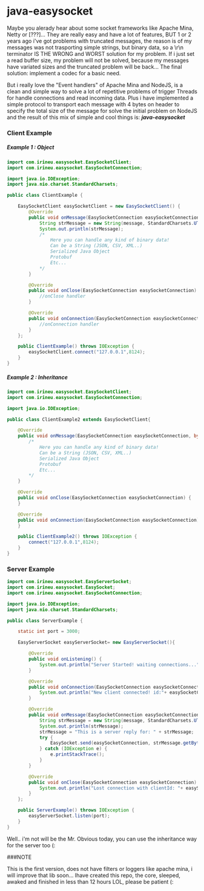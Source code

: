 # java-easysocket
Maybe you alerady hear about some socket frameworks like Apache Mina, Netty or [???]... They are really easy and have a lot of features, BUT 1 or 2 years ago i've got problems with truncated messages, the reason is of my messages was not trasporting simple strings, but binary data, so a \r\n terminator IS THE WRONG and WORST solution for my problem. If i just set a read buffer size, my problem will not be solved, because my messages have variated sizes and the truncated problem will be back... The final solution: implement a codec for a basic need.

But i really love the "Event handlers" of Apache Mina and NodeJS, is a clean and simple way to solve a lot of repetitive problems of trigger Threads for handle connections and read incoming data. Plus i have implemented a simple protocol to transport each message with 4 bytes on header to specify the total size of the message for solve the initial problem on NodeJS and the result of this mix of simple and cool things is: **_java-easysocket_**

### Client Example
##### Example 1 : Object
```java
import com.irineu.easysocket.EasySocketClient;
import com.irineu.easysocket.EasySocketConnection;

import java.io.IOException;
import java.nio.charset.StandardCharsets;

public class ClientExample {

    EasySocketClient easySocketClient = new EasySocketClient() {
        @Override
        public void onMessage(EasySocketConnection easySocketConnection, byte[] message) {
            String strMessage = new String(message, StandardCharsets.UTF_8);
            System.out.println(strMessage);
            /*
                Here you can handle any kind of binary data!
                Can be a String (JSON, CSV, XML..)
                Serialized Java Object
                Protobuf
                Etc...
            */
        }

        @Override
        public void onClose(EasySocketConnection easySocketConnection) {
            //onClose handler
        }

        @Override
        public void onConnection(EasySocketConnection easySocketConnection) {
            //onConnection handler
        }
    };

    public ClientExample() throws IOException {
        easySocketClient.connect("127.0.0.1",8124);
    }
}
```
##### Example 2 : Inheritance
```java
import com.irineu.easysocket.EasySocketClient;
import com.irineu.easysocket.EasySocketConnection;

import java.io.IOException;

public class ClientExample2 extends EasySocketClient{

    @Override
    public void onMessage(EasySocketConnection easySocketConnection, byte[] message) {
        /*
            Here you can handle any kind of binary data!
            Can be a String (JSON, CSV, XML..)
            Serialized Java Object
            Protobuf
            Etc...
        */
    }

    @Override
    public void onClose(EasySocketConnection easySocketConnection) {
    }

    @Override
    public void onConnection(EasySocketConnection easySocketConnection) {
    }

    public ClientExample2() throws IOException {
        connect("127.0.0.1",8124);
    }
}
```
### Server Example

```java
import com.irineu.easysocket.EasyServerSocket;
import com.irineu.easysocket.EasySocket;
import com.irineu.easysocket.EasySocketConnection;

import java.io.IOException;
import java.nio.charset.StandardCharsets;

public class ServerExample {

    static int port = 3000;

    EasyServerSocket easyServerSocket= new EasyServerSocket(){

        @Override
        public void onListening() {
            System.out.println("Server Started! waiting connections...");
        }

        @Override
        public void onConnection(EasySocketConnection easySocketConnection) {
            System.out.println("New client connected! id:"+ easySocketConnection.getId()+"@" + easySocketConnection.getSocket().getRemoteSocketAddress().toString());
        }

        @Override
        public void onMessage(EasySocketConnection easySocketConnection, byte[] message) {
            String strMessage = new String(message, StandardCharsets.UTF_8);
            System.out.println(strMessage);
            strMessage = "This is a server reply for: " + strMessage;
            try {
                EasySocket.send(easySocketConnection, strMessage.getBytes(StandardCharsets.UTF_8));
            } catch (IOException e) {
                e.printStackTrace();
            }
        }

        @Override
        public void onClose(EasySocketConnection easySocketConnection) {
            System.out.println("Lost connection with clientId: "+ easySocketConnection.getId());
        }
    };

    public ServerExample() throws IOException {
        easyServerSocket.listen(port);
    }
}
```
Well.. i'm not will be the Mr. Obvious today, you can use the inheritance way for the server too (:

###NOTE

This is the first version, does not have filters or loggers like apache mina, i will improve that lib soon...
Ihave created this repo, the core, sleeped, awaked and finished in less than 12 hours LOL, please be patient (:
